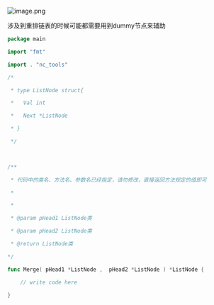 ![image.png](https://obsidian-1311563466.cos.ap-guangzhou.myqcloud.com/baguwen/20241129130414.png)

涉及到重排链表的时候可能都需要用到dummy节点来辅助

```go
package main

import "fmt"

import . "nc_tools"

/*

 * type ListNode struct{

 *   Val int

 *   Next *ListNode

 * }

 */

  

/**

 * 代码中的类名、方法名、参数名已经指定，请勿修改，直接返回方法规定的值即可

 *

 *

 * @param pHead1 ListNode类

 * @param pHead2 ListNode类

 * @return ListNode类

*/

func Merge( pHead1 *ListNode ,  pHead2 *ListNode ) *ListNode {

    // write code here

}
```